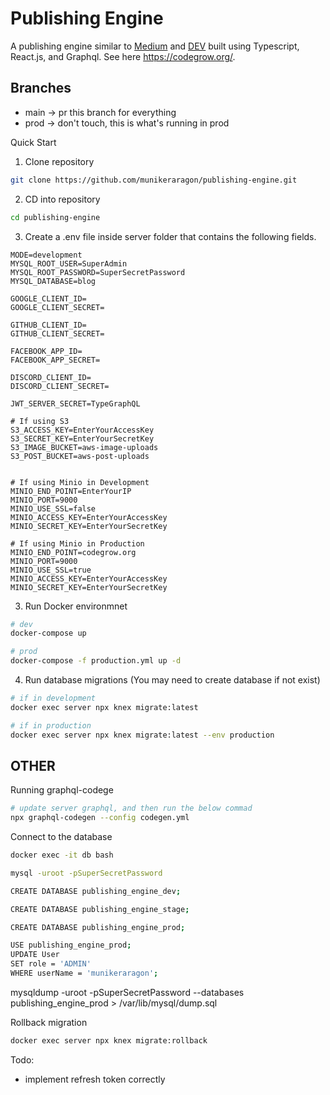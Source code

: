 # Publishing Engine
A publishing engine similar to [Medium](https://medium.com/) and [DEV](https://dev.to/) built using
Typescript, React.js, and Graphql. See here https://codegrow.org/.

## Branches 
- main -> pr this branch for everything
- prod -> don't touch, this is what's running in prod


Quick Start
1) Clone repository
``` bash 
git clone https://github.com/munikeraragon/publishing-engine.git
```

2) CD into repository
``` bash
cd publishing-engine
```

3) Create a .env file inside server folder that contains the following fields.
```
MODE=development
MYSQL_ROOT_USER=SuperAdmin
MYSQL_ROOT_PASSWORD=SuperSecretPassword
MYSQL_DATABASE=blog

GOOGLE_CLIENT_ID=
GOOGLE_CLIENT_SECRET=

GITHUB_CLIENT_ID= 
GITHUB_CLIENT_SECRET=

FACEBOOK_APP_ID=
FACEBOOK_APP_SECRET=

DISCORD_CLIENT_ID=
DISCORD_CLIENT_SECRET=

JWT_SERVER_SECRET=TypeGraphQL

# If using S3
S3_ACCESS_KEY=EnterYourAccessKey
S3_SECRET_KEY=EnterYourSecretKey
S3_IMAGE_BUCKET=aws-image-uploads
S3_POST_BUCKET=aws-post-uploads


# If using Minio in Development
MINIO_END_POINT=EnterYourIP
MINIO_PORT=9000
MINIO_USE_SSL=false
MINIO_ACCESS_KEY=EnterYourAccessKey
MINIO_SECRET_KEY=EnterYourSecretKey

# If using Minio in Production
MINIO_END_POINT=codegrow.org
MINIO_PORT=9000
MINIO_USE_SSL=true
MINIO_ACCESS_KEY=EnterYourAccessKey
MINIO_SECRET_KEY=EnterYourSecretKey
```

3) Run Docker environmnet
``` bash
# dev
docker-compose up

# prod
docker-compose -f production.yml up -d
```

4) Run database migrations (You may need to create database if not exist)
``` bash
# if in development
docker exec server npx knex migrate:latest

# if in production
docker exec server npx knex migrate:latest --env production
```


## OTHER

Running graphql-codege
``` bash
# update server graphql, and then run the below commad
npx graphql-codegen --config codegen.yml
```

Connect to the database
``` bash
docker exec -it db bash

mysql -uroot -pSuperSecretPassword

CREATE DATABASE publishing_engine_dev;

CREATE DATABASE publishing_engine_stage;

CREATE DATABASE publishing_engine_prod;

USE publishing_engine_prod;
UPDATE User
SET role = 'ADMIN'
WHERE userName = 'munikeraragon';
```

mysqldump -uroot -pSuperSecretPassword --databases publishing_engine_prod  > /var/lib/mysql/dump.sql

Rollback migration
``` bash
docker exec server npx knex migrate:rollback
```

Todo:
- implement refresh token correctly

